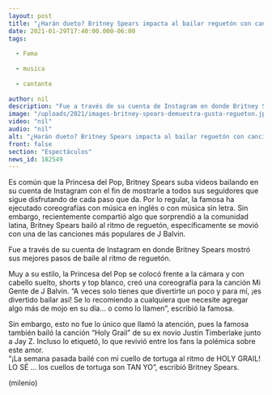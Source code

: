 ```yaml
---
layout: post
title: "¿Harán dueto? Britney Spears impacta al bailar reguetón con canción de J Balvin"
date: 2021-01-29T17:40:00.000-06:00
tags:
  
  - Fama
  
  - musica
  
  - cantante
  
author: nil
description: "Fue a través de su cuenta de Instagram en donde Britney Spears mostró sus mejores pasos de baile al ritmo de reguetón con canción de J Balvin. "
image: "/uploads/2021/images-britney-spears-demuestra-gusta-regueton.jpg"
video: "nil"
audio: "nil"
alt: "¿Harán dueto? Britney Spears impacta al bailar reguetón con canción de J Balvin"
front: false
section: "Espectáculos"
news_id: 182549
---
```


Es común que la Princesa del Pop, Britney Spears suba videos bailando en su cuenta de Instagram con el fin de mostrarle a todos sus seguidores que sigue disfrutando de cada paso que da. Por lo regular, la famosa ha ejecutado coreografías con música en inglés o con música sin letra. Sin embargo, recientemente compartió algo que sorprendió a la comunidad latina, Britney Spears bailó al ritmo de reguetón, específicamente se movió con una de las canciones más populares de J Balvin. 

Fue a través de su cuenta de Instagram en donde Britney Spears mostró sus mejores pasos de baile al ritmo de reguetón.  

Muy a su estilo, la Princesa del Pop se colocó frente a la cámara y con cabello suelto, shorts y top blanco, creó una coreografía para la canción Mi Gente de J Balvin. 
“A veces solo tienes que divertirte un poco y para mí, ¡es divertido bailar así! Se lo recomiendo a cualquiera que necesite agregar algo más de mojo en su día… o como lo llamen”, escribió la famosa. 

Sin embargo, esto no fue lo único que llamó la atención, pues la famosa también bailó la canción “Holy Grail” de su ex novio Justin Timberlake junto a Jay Z. Incluso lo etiquetó, lo que revivió entre los fans la polémica sobre este amor.   
“¡La semana pasada bailé con mi cuello de tortuga al ritmo de HOLY GRAIL! LO SÉ ... los cuellos de tortuga son TAN YO”, escribió Britney Spears. 

(milenio)